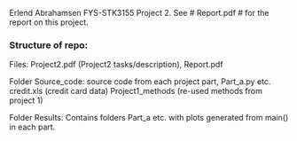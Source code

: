 Erlend Abrahamsen FYS-STK3155 Project 2.
See # Report.pdf # for the report on this project.

### Structure of repo: ###
Files: Project2.pdf (Project2 tasks/description), Report.pdf

Folder Source_code:
	source code from each project part, Part_a.py etc.
	credit.xls (credit card data)
	Project1_methods (re-used methods from project 1)

Folder Results:
	Contains folders Part_a etc. with plots generated from main() in each part.

